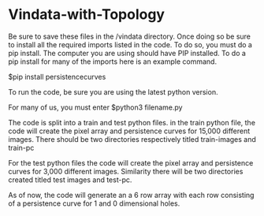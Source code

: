 # Vindata-with-Topology

Be sure to save these files in the /vindata directory.  Once doing so be sure to install all the required imports listed in the code.  To do so, you must do
a pip install. The computer you are using should have PIP installed. To do a pip install for many of the imports here is an example command.

$pip install persistencecurves

To run the code, be sure you are using the latest python version.

For many of us, you must enter $python3 filename.py 

The code is split into a train and test python files.  in the train python file, the code will create the pixel array and persistence curves 
for 15,000 different images. There should be two directories respectively titled train-images and train-pc

For the test python files the code will create the pixel array and persistence curves for 3,000 different images.  Similarity there will be two directories 
created titled test images and test-pc.

As of now, the code will generate an a 6 row array with each row consisting of a persistence curve for 1 and 0 dimensional holes.
